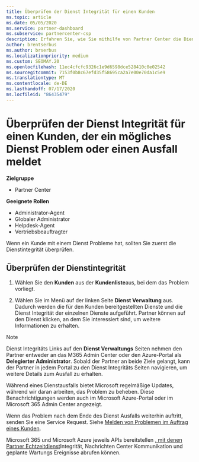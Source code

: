 ```yaml
---
title: Überprüfen der Dienst Integrität für einen Kunden
ms.topic: article
ms.date: 05/05/2020
ms.service: partner-dashboard
ms.subservice: partnercenter-csp
description: Erfahren Sie, wie Sie mithilfe von Partner Center die Dienst Integrität für einen Kunden überprüfen, wenn ein Problem mit einem Dienst auftritt.
author: brentserbus
ms.author: brserbus
ms.localizationpriority: medium
ms.custom: SEOMAY.20
ms.openlocfilehash: 11ec4cfcfc9326c1e9d6598dce528410c0e02542
ms.sourcegitcommit: 7153f0b8c67efd35f58695ca2a7e00e70da1c5e9
ms.translationtype: MT
ms.contentlocale: de-DE
ms.lasthandoff: 07/17/2020
ms.locfileid: "86435479"
---
```

# <a name="check-service-health-for-a-customer-reporting-a-potential-service-problem-or-outage"></a>Überprüfen der Dienst Integrität für einen Kunden, der ein mögliches Dienst Problem oder einen Ausfall meldet

**Zielgruppe**

- Partner Center

**Geeignete Rollen**

- Administrator-Agent
- Globaler Administrator
- Helpdesk-Agent
- Vertriebsbeauftragter

Wenn ein Kunde mit einem Dienst Probleme hat, sollten Sie zuerst die Dienstintegrität überprüfen. 

## <a name="check-service-health"></a>Überprüfen der Dienstintegrität

1. Wählen Sie den **Kunden** aus der **Kundenliste**aus, bei dem das Problem vorliegt.

2. Wählen Sie im Menü auf der linken Seite **Dienst Verwaltung** aus. Dadurch werden die für den Kunden bereitgestellten Dienste und die Dienst Integrität der einzelnen Dienste aufgeführt. Partner können auf den Dienst klicken, an dem Sie interessiert sind, um weitere Informationen zu erhalten. 

>[!NOTE] 
> Dienst Integritäts Links auf den **Dienst Verwaltungs** Seiten nehmen den Partner entweder an das M365 Admin Center oder den Azure-Portal als **Delegierter Administrator**. Sobald der Partner an beide Ziele gelangt, kann der Partner in jedem Portal zu den Dienst Integritäts Seiten navigieren, um weitere Details zum Ausfall zu erhalten.
 
Während eines Dienstausfalls bietet Microsoft regelmäßige Updates, während wir daran arbeiten, das Problem zu beheben. Diese Benachrichtigungen werden auch im Microsoft Azure-Portal oder im Microsoft 365 Admin Center angezeigt.

Wenn das Problem nach dem Ende des Dienst Ausfalls weiterhin auftritt, senden Sie eine Service Request. Siehe [Melden von Problemen im Auftrag eines Kunden](report-problems-on-behalf-of-a-customer.md).

Microsoft 365 und Microsoft Azure jeweils APIs bereitstellen [, mit denen Partner Echtzeitdienst](get-automated-service-notifications-with-our-apis.md)Integrität, Nachrichten Center Kommunikation und geplante Wartungs Ereignisse abrufen können.

 

